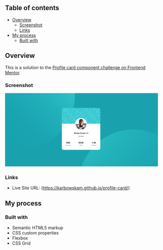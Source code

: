 ## Table of contents

- [Overview](#overview)
  - [Screenshot](#screenshot)
  - [Links](#links)
- [My process](#my-process)
  - [Built with](#built-with)

## Overview

This is a solution to the [Profile card component challenge on Frontend Mentor](https://www.frontendmentor.io/challenges/profile-card-component-cfArpWshJ).


### Screenshot

![](profile-card-frontend-mentor.png)


### Links

- Live Site URL: (https://karbowskam.github.io/profile-card/)

## My process

### Built with

- Semantic HTML5 markup
- CSS custom properties
- Flexbox
- CSS Grid


